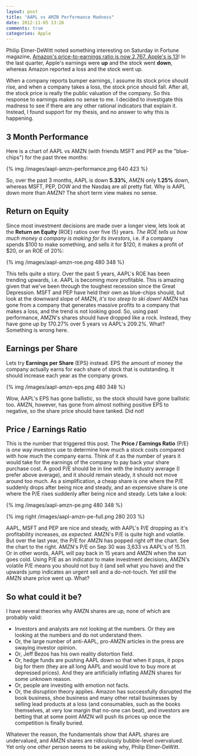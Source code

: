 ```yaml
---
layout: post
title: "AAPL vs AMZN Performance Madness"
date: 2012-11-05 13:26
comments: true
categories: Apple
---
```


Philip Elmer-DeWitt	noted something interesting on Saturday in Fortune magazine, [Amazon's price-to-earnings ratio is now 2,767. Apple's is 13](http://tech.fortune.cnn.com/2012/11/03/amazons-price-to-earnings-ratio-is-now-2767-apples-is-13/)! In the last quarter, Apple's earnings were **up** and the stock went **down**, whereas Amazon reported a loss and the stock went up. 

When a company reports bumper earnings, I assume its stock price should rise, and when a company takes a loss, the stock price should fall. After all, the stock price is really the public valuation of the company. So this response to earnings makes no sense to me. I decided to investigate this madness to see if there are any other rational indicators that explain it. Instead, I found support for my thesis, and no answer to why this is happening.

## 3 Month Performance

Here is a chart of AAPL vs AMZN (with friends MSFT and PEP as the "blue-chips") for the past three months:

{% img /images/aapl-amzn-performance.png 640 423 %}

So, over the past 3 months, AAPL is down **5.33%**, AMZN only **1.25%** down, whereas MSFT, PEP, DOW and the Nasdaq are all pretty flat. Why is AAPL down more than AMZN? The short term view makes no sense.

## Return on Equity

Since most investment decisions are made over a longer view, lets look at the **Return on Equity** (ROE) ratios over five (5) years. *The ROE tells us how much money a company is making for its investors*, i.e. if a company spends $100 to make something, and sells it for $120, it makes a profit of $20, or an ROE of 20%:

{% img /images/aapl-amzn-roe.png 480 348 %}

This tells quite a story. Over the past 5 years, AAPL's ROE has been trending upwards, i.e. AAPL is becoming *more* profitable. This is amazing given that we've been through the toughest recession since the Great Depression. MSFT and PEP have held their own as blue-chips should, but look at the downward slope of AMZN, *it's too steep to ski down!* AMZN has gone from a company that generates massive profits to a company that makes a loss, and the trend is not looking good. So, using past performance, AMZN's shares should have dropped like a rock. Instead, they have gone *up* by 170.27% over 5 years vs AAPL's 209.2%. What? Something is wrong here.

## Earnings per Share

Lets try **Earnings per Share** (EPS) instead. EPS the amount of money the company actually earns for each share of stock that is outstanding. It should increase each year as the company grows.

{% img /images/aapl-amzn-eps.png 480 348 %}

Wow, AAPL's EPS has gone ballistic, so the stock should have gone ballistic too. AMZN, however, has gone from almost nothing positive EPS to negative, so the share price should have tanked. Did not!

## Price / Earnings Ratio

This is the number that triggered this post. The **Price / Earnings Ratio** (P/E) is *one* way investors use to determine how much a stock costs compared with how much the company earns. Think of it as the number of years it would take for the earnings of the company to pay back your share purchase cost. A good P/E should be in line with the industry average (I prefer above average), and it should remain steady, it should not move around too much. As a simplification, a cheap share is one where the P/E suddenly drops after being nice and steady, and an expensive share is one where the P/E rises suddenly after being nice and steady. Lets take a look:

{% img /images/aapl-amzn-pe.png 480 348 %}

{% img right /images/aapl-amzn-pe-full.png 280 203 %}  

AAPL, MSFT and PEP are nice and steady, with AAPL's P/E dropping as it's profitability increases, *as expected*. AMZN's P/E is quite high and volatile. But over the last year, the P/E for AMZN has popped right off the chart. See the chart to the right. AMZN's P/E on Sep 30 was 3,633 vs AAPL's of 15.11. Or in other words, AAPL will pay back in 15 years and AMZN when the sun goes cold. Using P/E as an indicator to make investment decisions, AMZN's volatile P/E means you should not buy it (and sell what you have) and the upwards jump indicates an urgent sell and a do-not-touch. Yet *still* the AMZN share price went up. What?

## So what could it be?

I have several theories why AMZN shares are up, none of which are probably valid:

* Investors and analysts are not looking at the numbers. Or they are looking at the numbers and do not understand them.
* Or, the large number of anti-AAPL, pro-AMZN articles in the press are swaying investor opinion.
* Or, Jeff Bezos has his own reality distortion field.
* Or, hedge funds are pushing AAPL down so that when it pops, it pops big for them (they are all long AAPL and would love to buy more at depressed prices). And they are artificially inflating AMZN shares for some unknown reason.
* Or, people are investing with emotion not facts.
* Or, the disruption theory applies. Amazon has successfully disrupted the book business, shoe business and many other retail businesses by selling lead products at a loss (and consumables, such as the books themselves, at very low margin that no-one can beat), and investors are betting that at some point AMZN will push its prices up once the competition is finally buried.

Whatever the reason, the fundamentals show that AAPL shares are undervalued, and AMZN shares are ridiculously bubble-level overvalued. Yet only one *other* person seems to be asking why, Philip Elmer-DeWitt.
